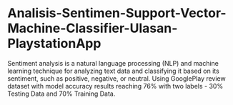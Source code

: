 # Analisis-Sentimen-Support-Vector-Machine-Classifier-Ulasan-PlaystationApp
Sentiment analysis is a natural language processing (NLP) and machine learning technique for analyzing text data and classifying it based on its sentiment, such as positive, negative, or neutral. Using GooglePlay review dataset with model accuracy results reaching 76% with two labels - 30% Testing Data and 70% Training Data.
